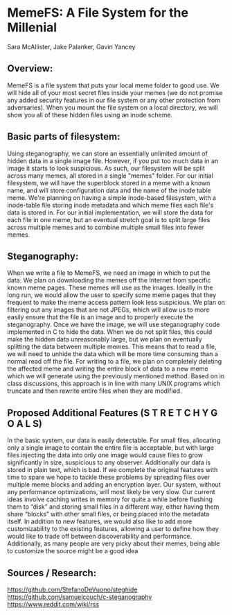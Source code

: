 # MemeFS: A File System for the Millenial
Sara McAllister, Jake Palanker, Gavin Yancey

## Overview:
MemeFS is a file system that puts your local meme folder to good use. We will hide all of your most secret files inside your memes (we do not promise any added security features in our file system or any other protection from adversaries). When you mount the file system on a local directory, we will show you all of these hidden files using an inode scheme.

## Basic parts of filesystem:
Using steganography, we can store an essentially unlimited amount of hidden data in a single image file.  However, if you put too much data in an image it starts to look suspicious.  As such, our filesystem will be split across many memes, all stored in a single "memes" folder.  For our initial filesystem, we will have the superblock stored in a meme with a known name, and will store configuration data and the name of the inode table meme.
  We're planning on having a simple inode-based filesystem, with a inode-table file storing inode metadata and which meme files each file's data is stored in.  For our initial implementation, we will store the data for each file in one meme, but an eventual stretch goal is to split large files across multiple memes and to combine multiple small files into fewer memes.

## Steganography:
When we write a file to MemeFS, we need an image in which to put the data. We plan on downloading the memes off the Internet from specific known meme pages. These memes will use as the images. Ideally in the long run, we would allow the user to specify some meme pages that they frequent to make the meme access pattern look less suspicious. We plan on filtering out any images that are not JPEGs, which will allow us to more easily ensure that the file is an image and to properly execute the steganography.
	Once we have the image, we will use steganography code implemented in C to hide the data. When we do not split files, this could make the hidden data unreasonably large, but we plan on eventually splitting the data between multiple memes. This means that to read a file, we will need to unhide the data which will be more time consuming than a normal read off the file. For writing to a file, we plan on completely deleting the affected meme and writing the entire block of data to a new meme which we will generate using the previously mentioned method. Based on in class discussions, this approach is in line with many UNIX programs which truncate and then rewrite entire files when they are modified.

## Proposed Additional Features (S T R E T C H Y   G O A L S)
In the basic system, our data is easily detectable. For small files, allocating only a single image to contain the entire file is acceptable, but with large files injecting the data into only one image would cause files to grow significantly in size, suspicious to any observer. Additionally our data is stored in plain text, which is bad. If we complete the original features with time to spare we hope to tackle these problems by spreading files over multiple meme blocks and adding an encryption layer.
  Our system, without any performance optimizations, will most likely be very slow. Our current ideas involve caching writes in memory for quite a while before flushing them to “disk” and storing small files in a different way, either having them share “blocks” with other small files, or being placed into the metadata itself. 
  In addition to new features, we would also like to add more customizability to the existing features, allowing a user to define how they would like to trade off between discoverability and performance. Additionally, as many people are very picky about their memes, being able to customize the source might be a good idea

## Sources / Research:
https://github.com/StefanoDeVuono/steghide 
https://github.com/samuelcouch/c-steganography 
https://www.reddit.com/wiki/rss 


